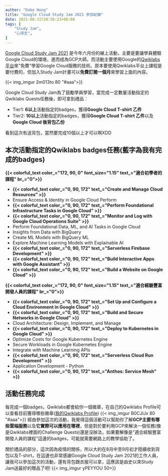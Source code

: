 ```yaml
---
author: "Dake Hong"
title: "Google Cloud Study Jam 2021 參加紀錄"
date: 2021-08-31T20:50:23+08:00
tags: [
    "Study Jam",
    "心得文",
]
---
```

[Google Cloud Study Jam 2021](https://events.withgoogle.com/cloud-study-jam-2021-twhk/) 是今年六月份的線上活動，主要是要讓學員體驗Google Cloud的環境，進而成為GCP大師。而活動主要使用Google的[Qwiklabs平台](https://www.qwiklabs.com/?locale=zh_TW)來"免費"學習Google Cloud服務的技術。原本要使用Qwiklabs平台上課程是要付費的，但加入Study Jam計畫可以**免費訂閱一個月**來學習上面的內容。
<!--more-->
{{< img_imgur 2m013to 80 "#aaa">}}

Google Cloud Study Jam為了鼓勵學員學習，當完成一定數量活動指定的Qwiklabs Quests任務後，即可拿到禮品：
- Tier1: **6以上**活動指定的badges，獲得**Google Cloud T-shirt 乙件**
- Tier2: **10以上**活動指定的badges，獲得**Google Cloud T-shirt 乙件**以及**Google Cloud 後背包乙份**

看到這次有送背包，當然要完成10個以上才可以啊XDD

## 本次活動指定的Qwiklabs badges任務(藍字為我有完成的badges)
**{{< colorful_text color_="172, 90, 0" font_size="1.15" text_="適合初學者的課程" br_="0">}}**
- **{{< colorful_text color_="0, 90, 172" text_="Create and Manage Cloud Resources" >}}**
- Ensure Access & Identity in Google Cloud Perform
- **{{< colorful_text color_="0, 90, 172" text_="Perform Foundational Infrastructure Tasks in Google Cloud" >}}**
- **{{< colorful_text color_="0, 90, 172" text_="Monitor and Log with Google Cloud Operations Suite" >}}**
- Perform Foundational Data, ML, and AI Tasks in Google Cloud
- Insights from Data with BigQuery
- Create ML Models with BigQuery ML
- Explore Machine Learning Models with Explainable AI
- **{{< colorful_text color_="0, 90, 172" text_="Serverless Firebase Development" >}}**
- **{{< colorful_text color_="0, 90, 172" text_="Build Interactive Apps with Google Assistant" >}}**
- **{{< colorful_text color_="0, 90, 172" text_="Build a Website on Google Cloud" >}}**

**{{< colorful_text color_="172, 90, 0" font_size="1.15" text_="適合經驗豐富開發人員的課程" br_="0">}}**
- **{{< colorful_text color_="0, 90, 172" text_="Set Up and Configure a Cloud Environment in Google Cloud" >}}**
- **{{< colorful_text color_="0, 90, 172" text_="Build and Secure Networks in Google Cloud" >}}**
- Cloud Architecture: Design, Implement, and Manage
- **{{< colorful_text color_="0, 90, 172" text_="Deploy to Kubernetes in Google Cloud" >}}**
- Optimize Costs for Google Kubernetes Engine
- Secure Workloads in Google Kubernetes Engine
- Integrate with Machine Learning APIs
- **{{< colorful_text color_="0, 90, 172" text_="Serverless Cloud Run Development" >}}**
- Application Development - Python
- **{{< colorful_text color_="0, 90, 172" text_="Anthos: Service Mesh" >}}**

## 活動任務完成
每完成一個badges，Qwiklabs都會給你一個徽章，在自己的Qwiklabs Profile可以查看目前獲得哪些徽章([我的Qwiklabs Profile](https://google.qwiklabs.com/public_profiles/9fe6d3fb-222d-4dcc-a257-d8a27a591f2a))
{{< img_imgur B0CJlJx 80 "#aaa">}}
經由參加這次的活動，我覺得這個活動可以幫助你了解**GCP主要有哪些雲端服務**以及**它實際可以應用在哪裡**，但是對於要利用GCP來解決一個任務(像是Qwiklabs裡面的Challenge Quests)還是沒辦法，如果要解像是"適合經驗豐富開發人員的課程"這邊的badges，可能就需要網路上的教學協助了。

關於禮品的部分，這次因為疫情的關係，所以大約在8月中至9月初才陸續收到背包以及T-shirt，在這邊也非常感謝Google Cloud Study Jam 2021的工作人員，讓我可以參加這次的活動，還有背包跟衣服可以拿，這應該是由史以來Study Jam送最好的贈品了吧!
{{< img_imgur yPEYYOU 50>}}
